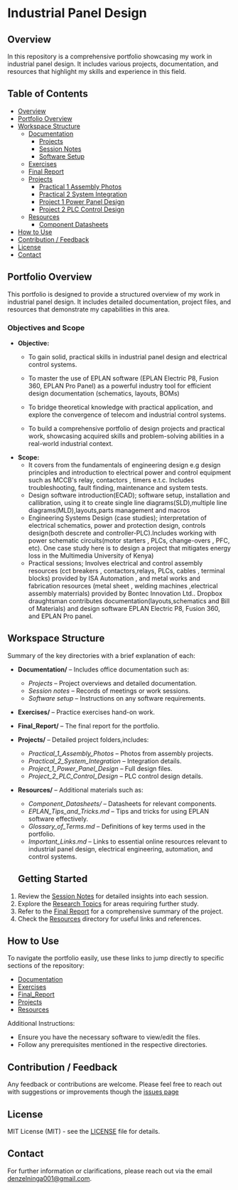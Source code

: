 # Industrial Panel Design

## Overview
In this repository is a comprehensive portfolio showcasing my work in industrial panel design. It includes various projects, documentation, and resources that highlight my skills and experience in this field.
## Table of Contents
- [Overview](#overview)
- [Portfolio Overview](#portfolio-overview)
- [Workspace Structure](#workspace-structure)
  - [Documentation](#documentation)
    - [Projects](./Documentation/Projects/)
    - [Session Notes](./Documentation/Session%20notes/)
    - [Software Setup](./Documentation/Software%20setup/)
  - [Exercises](./Exercises/)
  - [Final Report](./Final_Report/)
  - [Projects](#projects)
    - [Practical 1 Assembly Photos](./Projects/Practical_1_Assembly_Photos/)
    - [Practical 2 System Integration](./Projects/Practical_2_System_Integration/)
    - [Project 1 Power Panel Design](./Projects/Project_1_Power_Panel_Design/)
    - [Project 2 PLC Control Design](./Projects/Project_2_PLC_Control_Design/)
  - [Resources](./Resources/)
    - [Component Datasheets](./Resources/Component_Datasheets/)
- [How to Use](#how-to-use)
- [Contribution / Feedback](#contribution--feedback)
- [License](#license)
- [Contact](#contact)

## Portfolio Overview
This portfolio is designed to provide a structured overview of my work in industrial panel design. It includes detailed documentation, project files, and resources that demonstrate my capabilities in this area.
### Objectives and Scope
- **Objective:** 
  - To gain solid, practical skills in industrial panel design and electrical control systems.
  - To master the use of EPLAN software (EPLAN Electric P8, Fusion 360, EPLAN Pro Panel) as a powerful industry tool for efficient design documentation (schematics, layouts, BOMs)

  - To bridge theoretical knowledge with practical application, and explore the convergence of telecom and industrial control systems.
  - To build a comprehensive portfolio of design projects and practical work, showcasing acquired skills and problem-solving abilities in a real-world industrial context.
- **Scope:**
  - It covers from the fundamentals of engineering design e.g design principles and introduction to electrical power and control equipment such as MCCB's relay, contactors , timers e.t.c. Includes troubleshooting, fault finding, maintenance and system tests.
  -  Design software introduction(ECAD); software setup, installation and callibration, using it to create single line diagrams(SLD),multiple line diagrams(MLD),layouts,parts management and macros
  -  Engineering Systems Design (case studies); interpretation of electrical schematics, power and protection design, controls design(both descrete and controller-PLC).Includes working with power schematic circuits(motor starters , PLCs, change-overs , PFC, etc). One case study here is to design a project that mitigates energy loss in the Multimedia University of Kenya)
  -  Practical sessions; Involves electrical and control assembly resources (cct breakers , contactors,relays, PLCs, cables , terminal blocks) provided by ISA Automation , and metal works and fabrication resources (metal sheet , welding machines ,electrical assembly materrials) provided by Bontec Innovation Ltd.. Dropbox draughtsman contributes documentation(layouts,schematics and Bill of Materials) and design software EPLAN Electric P8, Fusion 360, and EPLAN Pro panel.


## Workspace Structure
Summary of the key directories with a brief explanation of each:

- **Documentation/** – Includes office documentation such as:
  - *Projects* – Project overviews and detailed documentation.
  - *Session notes* – Records of meetings or work sessions.
  - *Software setup* – Instructions on any software requirements.
- **Exercises/** – Practice exercises hand-on work.
- **Final_Report/** – The final report for the portfolio.
- **Projects/** – Detailed project folders,includes:
  - *Practical_1_Assembly_Photos* – Photos from assembly projects.
  - *Practical_2_System_Integration* – Integration details.
  - *Project_1_Power_Panel_Design* – Full design files.
  - *Project_2_PLC_Control_Design* – PLC control design details.
- **Resources/** – Additional materials such as:
  - *Component_Datasheets/* – Datasheets for relevant components.
  - *EPLAN_Tips_and_Tricks.md* – Tips and tricks for using EPLAN software effectively.
  - *Glossary_of_Terms.md* – Definitions of key terms used in the portfolio.
  - *Important_Links.md* – Links to essential online resources relevant to industrial panel design, electrical engineering, automation, and control systems.

  ## Getting Started
1. Review the [Session Notes](./Documentation/Session%20notes/) for detailed insights into each session.
2. Explore the [Research Topics](./Documentation/Session%20notes/Research%20Topics.md) for areas requiring further study.
3. Refer to the [Final Report](./Final_Report/main.tex) for a comprehensive summary of the project.
4. Check the [Resources](./Resources/) directory for useful links and references.

## How to Use

To navigate the portfolio easily, use these links to jump directly to specific sections of the repository:


- [Documentation](./Documentation/)
- [Exercises](./Exercises/)
- [Final_Report](./Final_Report/)
- [Projects](./Projects/)
- [Resources](./Resources/)

Additional Instructions:
- Ensure you have the necessary software to view/edit the files.
- Follow any prerequisites mentioned in the respective directories.
## Contribution / Feedback
Any feedback or contributions are welcome. Please feel free to reach out with suggestions or improvements though the [issues page](https://github.com/plochoidysis-ojwege/Industrial-Panel-Design/issues)

## License
MIT License (MIT) - see the [LICENSE](LICENSE) file for details.

## Contact
For further information or clarifications, please reach out via the email [denzelninga001@gmail.com](mailto:denzelninga001@gmail.com).
